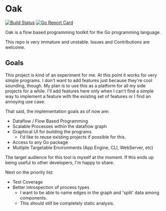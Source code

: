# Oak

[![Build Status](https://travis-ci.org/Logiraptor/oak.svg?branch=master)](https://travis-ci.org/Logiraptor/oak)
[![Go Report Card](https://goreportcard.com/badge/github.com/Logiraptor/oak)](https://goreportcard.com/report/github.com/Logiraptor/oak)

Oak is a flow based programming toolkit for the Go programming language.

This repo is very immature and unstable. Issues and Contributions are welcome.

## Goals

This project is kind of an experiment for me. At this point it works for very simple programs.
I don't want to add features just because they're cool sounding, though.
My plan is to use this as a platform for all my side projects for a while.
I'll add features here only when I can't find a simple way to implement a
feature with the existing set of features or I find an annoying use case.

That said, the implementation goals as of now are:

- Dataflow / Flow Based Programming
- Scalable Processes within the dataflow graph
- Graphical UI for building the programs
	- I'd like to reuse existing projects if possible for this.
- Access to any Go package
- Multiple Targetable Environments (App Engine, CLI, WebServer, etc)

The target audience for this tool is myself at the moment. If this ends up being useful to other developers, I'm happy to share.

Next on the priority list:

- Test Coverage
- Better introspection of process types
	- I want to be able to name edges in the graph and 'split' data among components.
	- This should still be completely static analysis.
